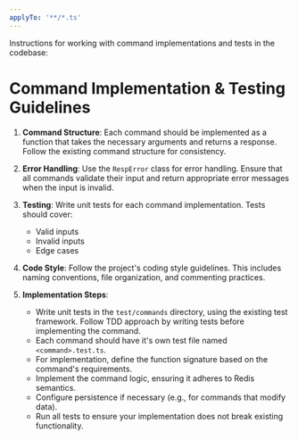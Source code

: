 ```yaml
---
applyTo: '**/*.ts'
---
```


Instructions for working with command implementations and tests in the codebase:

# Command Implementation & Testing Guidelines

1. **Command Structure**: Each command should be implemented as a function that takes the necessary arguments and returns a response. Follow the existing command structure for consistency.

2. **Error Handling**: Use the `RespError` class for error handling. Ensure that all commands validate their input and return appropriate error messages when the input is invalid.

3. **Testing**: Write unit tests for each command implementation. Tests should cover:
   - Valid inputs
   - Invalid inputs
   - Edge cases

4. **Code Style**: Follow the project's coding style guidelines. This includes naming conventions, file organization, and commenting practices.

5. **Implementation Steps**:
   - Write unit tests in the `test/commands` directory, using the existing test framework. Follow TDD approach by writing tests before implementing the command.
   - Each command should have it's own test file named `<command>.test.ts`.
   - For implementation, define the function signature based on the command's requirements.
   - Implement the command logic, ensuring it adheres to Redis semantics.
   - Configure persistence if necessary (e.g., for commands that modify data).
   - Run all tests to ensure your implementation does not break existing functionality.
